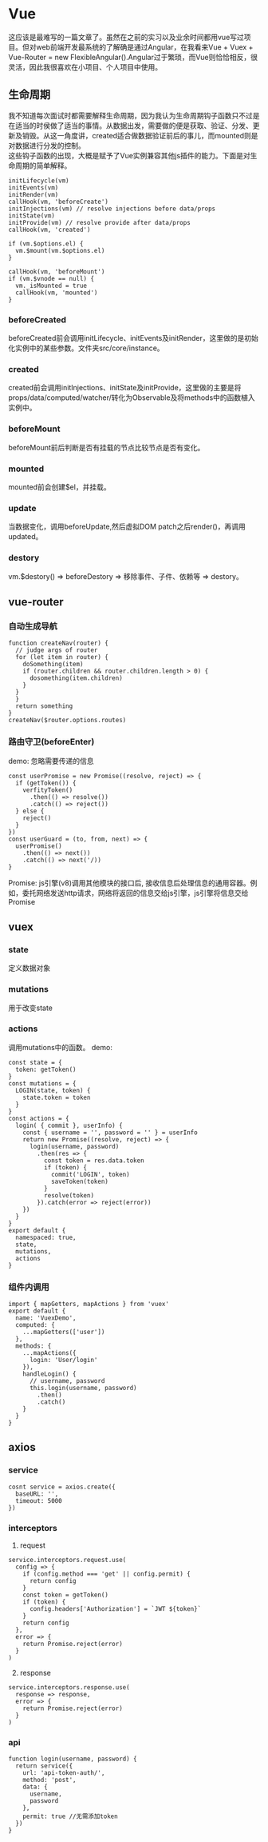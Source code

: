 # Vue
这应该是最难写的一篇文章了。虽然在之前的实习以及业余时间都用vue写过项目。但对web前端开发最系统的了解确是通过Angular，在我看来Vue + Vuex + Vue-Router = new FlexibleAngular().Angular过于繁琐，而Vue则恰恰相反，很灵活，因此我很喜欢在小项目、个人项目中使用。
## 生命周期
我不知道每次面试时都需要解释生命周期，因为我认为生命周期钩子函数只不过是在适当的时侯做了适当的事情。从数据出发，需要做的便是获取、验证、分发、更新及销毁。从这一角度讲，created适合做数据验证前后的事儿，而mounted则是对数据进行分发的控制。<br>
这些钩子函数的出现，大概是赋予了Vue实例兼容其他js插件的能力。下面是对生命周期的简单解释。
```
initLifecycle(vm)
initEvents(vm)
initRender(vm)
callHook(vm, 'beforeCreate')
initInjections(vm) // resolve injections before data/props
initState(vm)
initProvide(vm) // resolve provide after data/props
callHook(vm, 'created')

if (vm.$options.el) {
  vm.$mount(vm.$options.el)
}

callHook(vm, 'beforeMount')
if (vm.$vnode == null) {
  vm._isMounted = true
  callHook(vm, 'mounted')
}
```
### beforeCreated
beforeCreated前会调用initLifecycle、initEvents及initRender，这里做的是初始化实例中的某些参数。文件夹src/core/instance。
### created
created前会调用initInjections、initState及initProvide，这里做的主要是将props/data/computed/watcher/转化为Observable及将methods中的函数植入实例中。
### beforeMount
beforeMount前后判断是否有挂载的节点比较节点是否有变化。
### mounted
mounted前会创建$el，并挂载。
### update
当数据变化，调用beforeUpdate,然后虚拟DOM patch之后render()，再调用updated。
### destory
vm.$destory() => beforeDestory => 移除事件、子件、依赖等 => destory。

## vue-router
### 自动生成导航
```
function createNav(router) {
  // judge args of router
  for (let item in router) {
    doSomething(item)
    if (router.children && router.children.length > 0) {
      dosomething(item.children)
    }
  }
  }
  return something
}
createNav($router.options.routes)
```
### 路由守卫(beforeEnter)
demo: 忽略需要传递的信息
```
const userPromise = new Promise((resolve, reject) => {
  if (getToken()) {
    verfityToken()
      .then(() => resolve())
      .catch(() => reject())
  } else {
    reject()
  }
})
const userGuard = (to, from, next) => {
  userPromise()
    .then(() => next())
    .catch(() => next('/))
}
```
Promise: js引擎(v8)调用其他模块的接口后, 接收信息后处理信息的通用容器。例如，委托网络发送http请求，网络将返回的信息交给js引擎，js引擎将信息交给Promise

## vuex
### state
定义数据对象
### mutations
用于改变state
### actions
调用mutations中的函数。
demo:
```
const state = {
  token: getToken()
}
const mutations = {
  LOGIN(state, token) {
    state.token = token
  }
}
const actions = {
  login( { commit }, userInfo) {
    const { username = '', password = '' } = userInfo
    return new Promise((resolve, reject) => {
      login(username, password)
        .then(res => {
          const token = res.data.token
          if (token) {
            commit('LOGIN', token)
            saveToken(token)
          }
          resolve(token)
        }).catch(error => reject(error))
    })
  }
}
export default {
  namespaced: true,
  state,
  mutations,
  actions
}
```
### 组件内调用
```
import { mapGetters, mapActions } from 'vuex'
export default {
  name: 'VuexDemo',
  computed: {
    ...mapGetters(['user'])
  },
  methods: {
    ...mapActions({
      login: 'User/login'
    }),
    handleLogin() {
      // username, password
      this.login(username, password)
        .then()
        .catch()
    }
  }
}
```

## axios
### service
```
cosnt service = axios.create({
  baseURL: '',
  timeout: 5000
})
```
### interceptors
1. request
```
service.interceptors.request.use(
  config => {
    if (config.method === 'get' || config.permit) {
      return config
    }
    const token = getToken()
    if (token) {
      config.headers['Authorization'] = `JWT ${token}`
    }
    return config
  },
  error => {
    return Promise.reject(error)
  }
)
```
2. response
```
service.interceptors.response.use(
  response => response,
  error => {
    return Promise.reject(error)
  }
)
```
### api
```
function login(username, password) {
  return service({
    url: 'api-token-auth/',
    method: 'post',
    data: {
      username,
      password
    },
    permit: true //无需添加token
  })
}
```

